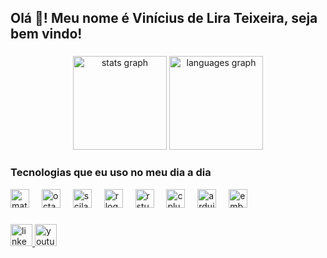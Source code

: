 <h2 align="left"> Olá 👋! Meu nome é Vinícius de Lira Teixeira, seja bem vindo!</h2>

###

<div align="center">
  <img src="https://github-readme-stats.vercel.app/api?username=vteixeira007&hide_title=false&hide_rank=false&show_icons=true&include_all_commits=true&count_private=true&disable_animations=false&theme=highcontrast&locale=pt-br&hide_border=false" height="150" alt="stats graph"  />
  <img src="https://github-readme-stats.vercel.app/api/top-langs?username=vteixeira007&locale=pt-br&hide_title=false&layout=compact&card_width=320&langs_count=5&theme=highcontrast&hide_border=false" height="150" alt="languages graph"  />
</div>

###

### Tecnologias que eu uso no meu dia a dia

<div align="left">
  <img src="https://cdn.jsdelivr.net/gh/devicons/devicon/icons/matlab/matlab-original.svg" height="30" alt="matlab logo"  />
  <img width="12" />
  <img src="https://skillicons.dev/icons?i=octave" height="30" alt="octave logo"  />
  <img width="12" />
  <img src="https://upload.wikimedia.org/wikipedia/commons/b/b1/Scilab_Logo.png" height="30" alt="scilab logo" />
  <img width="12" />
  <img src="https://cdn.jsdelivr.net/gh/devicons/devicon/icons/r/r-original.svg" height="30" alt="r logo"  />
  <img width="12" />
  <img src="https://cdn.jsdelivr.net/gh/devicons/devicon/icons/rstudio/rstudio-original.svg" height="30" alt="rstudio logo"  />
  <img width="12" />
  <img src="https://cdn.jsdelivr.net/gh/devicons/devicon/icons/cplusplus/cplusplus-original.svg" height="30" alt="cplusplus logo"  />
  <img width="12" />
  <img src="https://cdn.jsdelivr.net/gh/devicons/devicon/icons/arduino/arduino-original.svg" height="30" alt="arduino logo"  />
  <img width="12" />
  <img src="https://cdn.jsdelivr.net/gh/devicons/devicon/icons/embeddedc/embeddedc-original.svg" height="30" alt="embeddedc logo"  />
</div>



###

<div align="left">
  <a href="https://www.linkedin.com/in/msc-vinicius-de-lira-teixeira-96a12136/" target="_blank">
    <img src="https://img.shields.io/static/v1?message=LinkedIn&logo=linkedin&label=&color=0077B5&logoColor=white&labelColor=&style=for-the-badge" height="35" alt="linkedin logo" />
  </a>
  <a href="https://www.youtube.com/@calculaaientao" target="_blank">
    <img src="https://img.shields.io/static/v1?message=Youtube&logo=youtube&label=&color=FF0000&logoColor=white&labelColor=&style=for-the-badge" height="35" alt="youtube logo"  />
</div>


###

<br clear="both">

